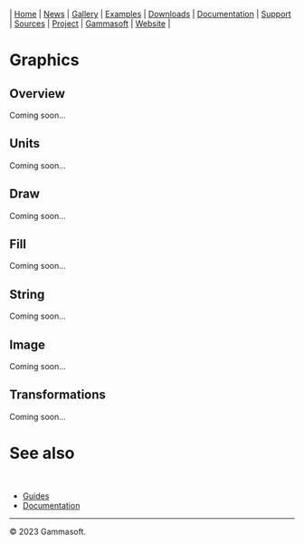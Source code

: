 | [Home](home.md) | [News](news.md) | [Gallery](gallery.md) | [Examples](examples.md) | [Downloads](downloads.md) | [Documentation](documentation.md) | [Support](support.md) | [Sources](https://github.com/gammasoft71/xtd) | [Project](https://sourceforge.net/projects/xtdpro/) | [Gammasoft](gammasoft.md) | [Website](https://gammasoft71.wixsite.com/xtdpro) |

# Graphics

## Overview

Coming soon...

## Units

Coming soon...

## Draw

Coming soon...

## Fill

Coming soon...

## String

Coming soon...

## Image

Coming soon...

## Transformations

Coming soon...

# See also
​
* [Guides](guides.md)
* [Documentation](documentation.md)

______________________________________________________________________________________________

© 2023 Gammasoft.
